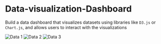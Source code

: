 # Data-visualization-Dashboard
Build a data dashboard that visualizes datasets using libraries like `D3.js` or `Chart.js`, and allows users to interact with the visualizations

![Data 1](https://github.com/user-attachments/assets/1e29e85c-0d49-49c6-a43a-be89bdb75373)
![Data 2](https://github.com/user-attachments/assets/eb2ad53c-eac6-426c-90c8-44ed4d38c4ad)
![Data 3](https://github.com/user-attachments/assets/fa1a1201-e6fa-4f6f-9112-25b011fbb502)
